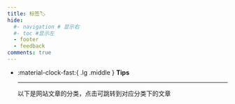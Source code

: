```yaml
---
title: 标签🏷
hide:
  #- navigation # 显示右
  #- toc #显示左
  - footer
  - feedback
comments: true
---
```

<!-- # Tags -->



    
<div class="grid cards" markdown>

-   :material-clock-fast:{ .lg .middle } __Tips__

    ---

    以下是网站文章的分类，点击可跳转到对应分类下的文章

</div>

<!-- material/tags -->